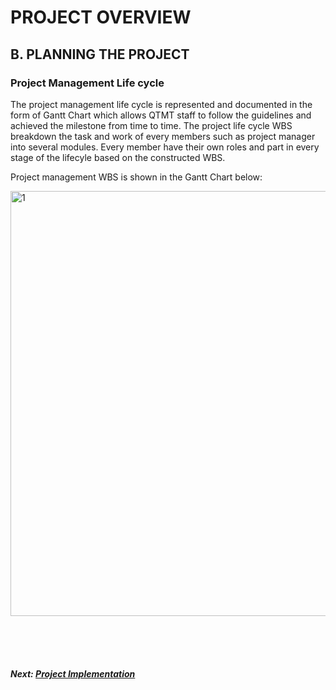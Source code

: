# PROJECT OVERVIEW
## B. PLANNING THE PROJECT

### Project Management Life cycle

The project management life cycle is represented and documented in the form of Gantt Chart which allows QTMT staff to follow the guidelines and achieved the milestone from time to time. The project life cycle WBS breakdown the task and work of every members such as project manager into several modules. Every member have their own roles and part in every stage of the lifecyle based on the constructed WBS.

Project management WBS is shown in the Gantt Chart below:



<img width="680" alt="1" src="https://user-images.githubusercontent.com/94028277/210863521-18ef1267-7fe5-41d9-907b-205b09f5f3d4.png">

<br><br><br>
##### Next: [Project Implementation](C-PROJECT_IMPLEMENTATION.md)
